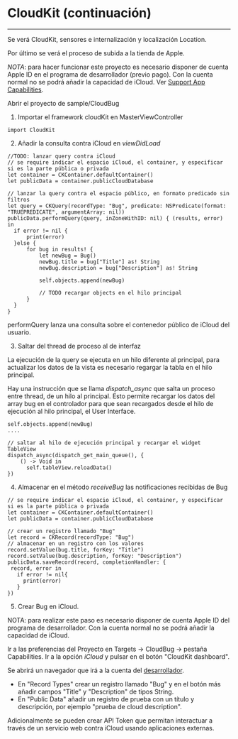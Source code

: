 # CloudKit (continuación)
-------------------------


Se verá CloudKit, sensores e internalización y localización Location.

Por último se verá el proceso de subida a la tienda de Apple.

*NOTA*: para hacer funcionar este proyecto es necesario disponer de cuenta Apple ID en el programa de desarrollador (previo pago). Con la cuenta normal no se podrá añadir la capacidad de iCloud. Ver [Support App Capabilities](https://developer.apple.com/support/app-capabilities/).

Abrir el proyecto de sample/CloudBug

1. Importar el framework cloudKit en MasterViewController

```
import CloudKit
```

2. Añadir la consulta contra iCloud en _viewDidLoad_

```
//TODO: lanzar query contra iCloud
// se require indicar el espacio iCloud, el container, y especificar si es la parte pública o privada
let container = CKContainer.defaultContainer()
let publicData = container.publicCloudDatabase

// lanzar la query contra el espacio público, en formato predicado sin filtros
let query = CKQuery(recordType: "Bug", predicate: NSPredicate(format: "TRUEPREDICATE", argumentArray: nil))
publicData.performQuery(query, inZoneWithID: nil) { (results, error) in
  if error != nil {
      print(error)
  }else {
      for bug in results! {
          let newBug = Bug()
          newBug.title = bug["Title"] as! String
          newBug.description = bug["Description"] as! String

          self.objects.append(newBug)

          // TODO recargar objects en el hilo principal
      }
  }
}
```

performQuery lanza una consulta sobre el contenedor público de iCloud del usuario.

3. Saltar del thread de proceso al de interfaz

La ejecución de la query se ejecuta en un hilo diferente al principal, para actualizar los datos de la vista es necesario regargar la tabla en el hilo principal.

Hay una instrucción que se llama _dispatch_async_ que salta un proceso entre thread, de un hilo al principal. Esto permite recargar los datos del array bug en el controlador para que sean recargados desde el hilo de ejecución al hilo principal, el User Interface.

```
self.objects.append(newBug)
....

// saltar al hilo de ejecución principal y recargar el widget TableView
dispatch_async(dispatch_get_main_queue(), {
    () -> Void in
      self.tableView.reloadData()
})
```

4. Almacenar en el método _receiveBug_ las notificaciones recibidas de Bug

```
// se require indicar el espacio iCloud, el container, y especificar si es la parte pública o privada
let container = CKContainer.defaultContainer()
let publicData = container.publicCloudDatabase

// crear un registro llamado "Bug"
let record = CKRecord(recordType: "Bug")
// almacenar en un registro con los valores
record.setValue(bug.title, forKey: "Title")
record.setValue(bug.description, forKey: "Description")
publicData.saveRecord(record, completionHandler: {
 record, error in
   if error != nil{
     print(error)
   }
})
```

5. Crear Bug en iCloud.

NOTA: para realizar este paso es necesario disponer de cuenta Apple ID del programa de desarrollador. Con la cuenta normal no se podrá añadir la capacidad de iCloud.

Ir a las preferencias del Proyecto en Targets -> CloudBug -> pestaña Capabilities. Ir a la opción _iCloud_ y pulsar en el botón "CloudKit dashboard".

Se abrirá un navegador que irá a la cuenta del [desarrollador](https://icloud.developer.apple.com/dashboard/).
  - En "Record Types" crear un registro llamado "Bug" y en el botón más añadir campos "Title" y "Description" de tipos String.
  - En "Public Data" añadir un registro de prueba con un título y descripción, por ejemplo "prueba de cloud description".

Adicionalmente se pueden crear API Token que permitan interactuar a través de un servicio web contra iCloud usando aplicaciones externas.
